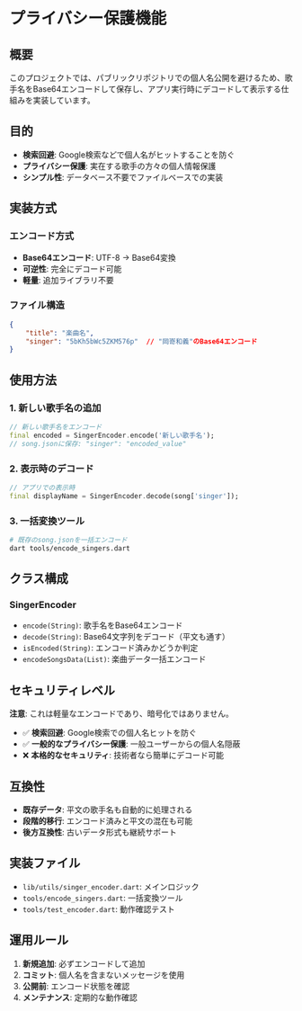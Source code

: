 # プライバシー保護機能

## 概要

このプロジェクトでは、パブリックリポジトリでの個人名公開を避けるため、歌手名をBase64エンコードして保存し、アプリ実行時にデコードして表示する仕組みを実装しています。

## 目的

- **検索回避**: Google検索などで個人名がヒットすることを防ぐ
- **プライバシー保護**: 実在する歌手の方々の個人情報保護
- **シンプル性**: データベース不要でファイルベースでの実装

## 実装方式

### エンコード方式
- **Base64エンコード**: UTF-8 → Base64変換
- **可逆性**: 完全にデコード可能
- **軽量**: 追加ライブラリ不要

### ファイル構造
```json
{
    "title": "楽曲名",
    "singer": "5bKh5bWc5ZKM576p"  // "岡嵜和義"のBase64エンコード
}
```

## 使用方法

### 1. 新しい歌手名の追加
```dart
// 新しい歌手名をエンコード
final encoded = SingerEncoder.encode('新しい歌手名');
// song.jsonに保存: "singer": "encoded_value"
```

### 2. 表示時のデコード
```dart
// アプリでの表示時
final displayName = SingerEncoder.decode(song['singer']);
```

### 3. 一括変換ツール
```bash
# 既存のsong.jsonを一括エンコード
dart tools/encode_singers.dart
```

## クラス構成

### SingerEncoder
- `encode(String)`: 歌手名をBase64エンコード
- `decode(String)`: Base64文字列をデコード（平文も通す）
- `isEncoded(String)`: エンコード済みかどうか判定
- `encodeSongsData(List)`: 楽曲データ一括エンコード

## セキュリティレベル

**注意**: これは軽量なエンコードであり、暗号化ではありません。

- ✅ **検索回避**: Google検索での個人名ヒットを防ぐ
- ✅ **一般的なプライバシー保護**: 一般ユーザーからの個人名隠蔽
- ❌ **本格的なセキュリティ**: 技術者なら簡単にデコード可能

## 互換性

- **既存データ**: 平文の歌手名も自動的に処理される
- **段階的移行**: エンコード済みと平文の混在も可能
- **後方互換性**: 古いデータ形式も継続サポート

## 実装ファイル

- `lib/utils/singer_encoder.dart`: メインロジック
- `tools/encode_singers.dart`: 一括変換ツール
- `tools/test_encoder.dart`: 動作確認テスト

## 運用ルール

1. **新規追加**: 必ずエンコードして追加
2. **コミット**: 個人名を含まないメッセージを使用
3. **公開前**: エンコード状態を確認
4. **メンテナンス**: 定期的な動作確認
